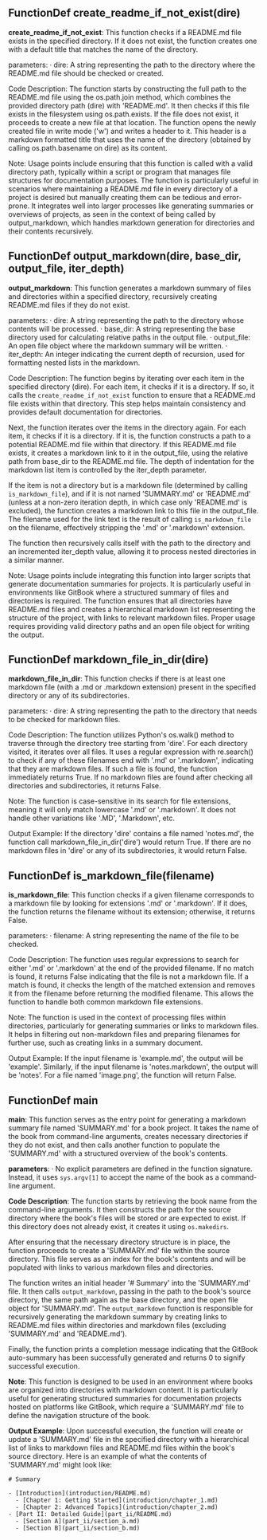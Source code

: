 ## FunctionDef create_readme_if_not_exist(dire)
**create_readme_if_not_exist**: This function checks if a README.md file exists in the specified directory. If it does not exist, the function creates one with a default title that matches the name of the directory.

parameters:
· dire: A string representing the path to the directory where the README.md file should be checked or created.

Code Description: The function starts by constructing the full path to the README.md file using the os.path.join method, which combines the provided directory path (dire) with 'README.md'. It then checks if this file exists in the filesystem using os.path.exists. If the file does not exist, it proceeds to create a new file at that location. The function opens the newly created file in write mode ('w') and writes a header to it. This header is a markdown formatted title that uses the name of the directory (obtained by calling os.path.basename on dire) as its content.

Note: Usage points include ensuring that this function is called with a valid directory path, typically within a script or program that manages file structures for documentation purposes. The function is particularly useful in scenarios where maintaining a README.md file in every directory of a project is desired but manually creating them can be tedious and error-prone. It integrates well into larger processes like generating summaries or overviews of projects, as seen in the context of being called by output_markdown, which handles markdown generation for directories and their contents recursively.
## FunctionDef output_markdown(dire, base_dir, output_file, iter_depth)
**output_markdown**: This function generates a markdown summary of files and directories within a specified directory, recursively creating README.md files if they do not exist.

parameters:
· dire: A string representing the path to the directory whose contents will be processed.
· base_dir: A string representing the base directory used for calculating relative paths in the output file.
· output_file: An open file object where the markdown summary will be written.
· iter_depth: An integer indicating the current depth of recursion, used for formatting nested lists in the markdown.

Code Description: The function begins by iterating over each item in the specified directory (dire). For each item, it checks if it is a directory. If so, it calls the `create_readme_if_not_exist` function to ensure that a README.md file exists within that directory. This step helps maintain consistency and provides default documentation for directories.

Next, the function iterates over the items in the directory again. For each item, it checks if it is a directory. If it is, the function constructs a path to a potential README.md file within that directory. If this README.md file exists, it creates a markdown link to it in the output_file, using the relative path from base_dir to the README.md file. The depth of indentation for the markdown list item is controlled by the iter_depth parameter.

If the item is not a directory but is a markdown file (determined by calling `is_markdown_file`), and if it is not named 'SUMMARY.md' or 'README.md' (unless at a non-zero iteration depth, in which case only 'README.md' is excluded), the function creates a markdown link to this file in the output_file. The filename used for the link text is the result of calling `is_markdown_file` on the filename, effectively stripping the '.md' or '.markdown' extension.

The function then recursively calls itself with the path to the directory and an incremented iter_depth value, allowing it to process nested directories in a similar manner.

Note: Usage points include integrating this function into larger scripts that generate documentation summaries for projects. It is particularly useful in environments like GitBook where a structured summary of files and directories is required. The function ensures that all directories have README.md files and creates a hierarchical markdown list representing the structure of the project, with links to relevant markdown files. Proper usage requires providing valid directory paths and an open file object for writing the output.
## FunctionDef markdown_file_in_dir(dire)
**markdown_file_in_dir**: This function checks if there is at least one markdown file (with a .md or .markdown extension) present in the specified directory or any of its subdirectories.

parameters:
· dire: A string representing the path to the directory that needs to be checked for markdown files.

Code Description: The function utilizes Python's os.walk() method to traverse through the directory tree starting from 'dire'. For each directory visited, it iterates over all files. It uses a regular expression with re.search() to check if any of these filenames end with '.md' or '.markdown', indicating that they are markdown files. If such a file is found, the function immediately returns True. If no markdown files are found after checking all directories and subdirectories, it returns False.

Note: The function is case-sensitive in its search for file extensions, meaning it will only match lowercase '.md' or '.markdown'. It does not handle other variations like '.MD', '.Markdown', etc.

Output Example: 
If the directory 'dire' contains a file named 'notes.md', the function call markdown_file_in_dir('dire') would return True. If there are no markdown files in 'dire' or any of its subdirectories, it would return False.
## FunctionDef is_markdown_file(filename)
**is_markdown_file**: This function checks if a given filename corresponds to a markdown file by looking for extensions '.md' or '.markdown'. If it does, the function returns the filename without its extension; otherwise, it returns False.

parameters:
· filename: A string representing the name of the file to be checked.

Code Description: The function uses regular expressions to search for either '.md' or '.markdown' at the end of the provided filename. If no match is found, it returns False indicating that the file is not a markdown file. If a match is found, it checks the length of the matched extension and removes it from the filename before returning the modified filename. This allows the function to handle both common markdown file extensions.

Note: The function is used in the context of processing files within directories, particularly for generating summaries or links to markdown files. It helps in filtering out non-markdown files and preparing filenames for further use, such as creating links in a summary document.

Output Example: If the input filename is 'example.md', the output will be 'example'. Similarly, if the input filename is 'notes.markdown', the output will be 'notes'. For a file named 'image.png', the function will return False.
## FunctionDef main
**main**: This function serves as the entry point for generating a markdown summary file named 'SUMMARY.md' for a book project. It takes the name of the book from command-line arguments, creates necessary directories if they do not exist, and then calls another function to populate the 'SUMMARY.md' with a structured overview of the book's contents.

**parameters**:
· No explicit parameters are defined in the function signature. Instead, it uses `sys.argv[1]` to accept the name of the book as a command-line argument.

**Code Description**: The function starts by retrieving the book name from the command-line arguments. It then constructs the path for the source directory where the book's files will be stored or are expected to exist. If this directory does not already exist, it creates it using `os.makedirs`. 

After ensuring that the necessary directory structure is in place, the function proceeds to create a 'SUMMARY.md' file within the source directory. This file serves as an index for the book's contents and will be populated with links to various markdown files and directories.

The function writes an initial header '# Summary' into the 'SUMMARY.md' file. It then calls `output_markdown`, passing in the path to the book's source directory, the same path again as the base directory, and the open file object for 'SUMMARY.md'. The `output_markdown` function is responsible for recursively generating the markdown summary by creating links to README.md files within directories and markdown files (excluding 'SUMMARY.md' and 'README.md').

Finally, the function prints a completion message indicating that the GitBook auto-summary has been successfully generated and returns 0 to signify successful execution.

**Note**: This function is designed to be used in an environment where books are organized into directories with markdown content. It is particularly useful for generating structured summaries for documentation projects hosted on platforms like GitBook, which require a 'SUMMARY.md' file to define the navigation structure of the book.

**Output Example**: Upon successful execution, the function will create or update a 'SUMMARY.md' file in the specified directory with a hierarchical list of links to markdown files and README.md files within the book's source directory. Here is an example of what the contents of 'SUMMARY.md' might look like:

```
# Summary

- [Introduction](introduction/README.md)
  - [Chapter 1: Getting Started](introduction/chapter_1.md)
  - [Chapter 2: Advanced Topics](introduction/chapter_2.md)
- [Part II: Detailed Guide](part_ii/README.md)
  - [Section A](part_ii/section_a.md)
  - [Section B](part_ii/section_b.md)
```

